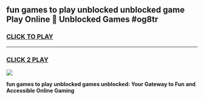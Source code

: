 
## fun games to play unblocked unblocked game Play Online 👋 Unblocked Games #og8tr
<h3>
<a href="https://premium.freeplayer.one?title=fun_games_to_play_unblocked&ref=21F">CLICK TO PLAY</a></h3>
<hr>

<h3>
<a href="https://premium.freeplayer.one?title=fun_games_to_play_unblocked&ref=21F">CLICK 2 PLAY</a>
  
</h3>

<a href="https://premium.freeplayer.one?title=fun_games_to_play_unblocked&ref=21F/"><img src="https://clearcache.store/games.png"></a>


**fun games to play unblocked games unblocked: Your Gateway to Fun and Accessible Online Gaming**
